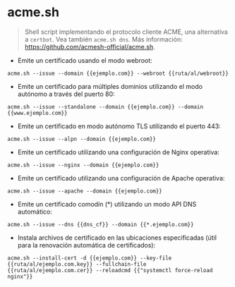# acme.sh

> Shell script implementando el protocolo cliente ACME, una alternativa a `certbot`.
> Vea también `acme.sh dns`.
> Más información: <https://github.com/acmesh-official/acme.sh>.

- Emite un certificado usando el modo webroot:

`acme.sh --issue --domain {{ejemplo.com}} --webroot {{ruta/al/webroot}}`

- Emite un certificado para múltiples dominios utilizando el modo autónomo a través del puerto 80:

`acme.sh --issue --standalone --domain {{ejemplo.com}} --domain {{www.ejemplo.com}}`

- Emite un certificado en modo autónomo TLS utilizando el puerto 443:

`acme.sh --issue --alpn --domain {{ejemplo.com}}`

- Emite un certificado utilizando una configuración de Nginx operativa:

`acme.sh --issue --nginx --domain {{ejemplo.com}}`

- Emite un certificado utilizando una configuración de Apache operativa:

`acme.sh --issue --apache --domain {{ejemplo.com}}`

- Emite un certificado comodín (\*) utilizando un modo API DNS automático:

`acme.sh --issue --dns {{dns_cf}} --domain {{*.ejemplo.com}}`

- Instala archivos de certificado en las ubicaciones especificadas (útil para la renovación automática de certificados):

`acme.sh --install-cert -d {{ejemplo.com}} --key-file {{ruta/al/ejemplo.com.key}} --fullchain-file {{ruta/al/ejemplo.com.cer}} --reloadcmd {{"systemctl force-reload nginx"}}`
